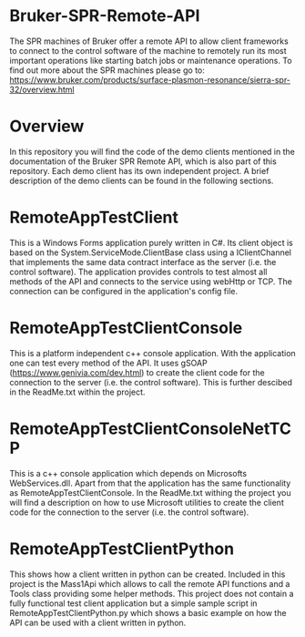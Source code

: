 # Bruker-SPR-Remote-API
The SPR machines of Bruker offer a remote API to allow client frameworks to connect to the control software of the machine to remotely run its most important operations like starting batch jobs or maintenance operations.
To find out more about the SPR machines please go to: https://www.bruker.com/products/surface-plasmon-resonance/sierra-spr-32/overview.html

# Overview
In this repository you will find the code of the demo clients mentioned in the documentation of the Bruker SPR Remote API, which is also part of this repository. Each demo client has its own independent project. A brief description of the demo clients can be found in the following sections.

# RemoteAppTestClient 
This is a Windows Forms application purely written in C#. Its client object is based on the System.ServiceMode.ClientBase class using a IClientChannel that implements the same data contract interface as the server (i.e. the control software). The application provides controls to test almost all methods of the API and connects to the service using webHttp or TCP. The connection can be configured in the application's config file.

# RemoteAppTestClientConsole 
This is a platform independent c++ console application. With the application one can test every method of the API. It uses gSOAP (https://www.genivia.com/dev.html) to create the client code for the connection to the server (i.e. the control software). This is further descibed in the ReadMe.txt within the project.

# RemoteAppTestClientConsoleNetTCP 
This is a c++ console application which depends on Microsofts WebServices.dll. Apart from that the application has the same functionality as RemoteAppTestClientConsole. In the ReadMe.txt withing the project you will find a description on how to use Microsoft utilities to create the client code for the connection to the server (i.e. the control software).

# RemoteAppTestClientPython
This shows how a client written in python can be created. Included in this project is the Mass1Api which allows to call the remote API functions and a Tools class providing some helper methods. This project does not contain a fully functional test client application but a simple sample script in RemoteAppTestClientPython.py which shows a basic example on how the API can be used with a client written in python.

